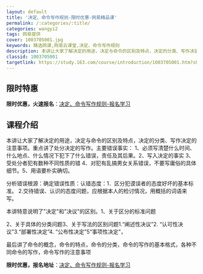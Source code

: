 ```yaml
---
layout: default
title: '决定、命令写作规则-限时优惠-网易精品课'
permalink: /:categories/:title/
categories: wangyi2
tags: 网易提供
cover: 1003705001.jpg
keywords: 精选网课,网易云课堂,决定、命令写作规则
description: 本讲让大家了解决定的用途，决定与命令的区别及特点，决定的分类、写作决定的注意事项。重点讲了处分决定的写作。主要错误事实：
classid: 1003705001
targetlink: https://study.163.com/course/introduction/1003705001.htm?share=1&shareId=1025206652&utm_campaign=share&utm_medium=iphoneShare&utm_source=&utm_u=1025206652
---
```


## 限时特惠

**限时优惠，火速报名**：[决定、命令写作规则-报名学习](https://study.163.com/course/introduction/1003705001.htm?share=1&shareId=1025206652&utm_campaign=share&utm_medium=iphoneShare&utm_source=&utm_u=1025206652)

## 课程介绍

本讲让大家了解决定的用途，决定与命令的区别及特点，决定的分类、写作决定的注意事项。重点讲了处分决定的写作。主要错误事实： 1、必须写清楚什么时间、什么地点、什么情况下犯下了什么错误，责任及其后果。2、写入决定的事实   3、受处分者犯有数种不同性质的错 4、对犯有乱搞男女关系错误，不要写庸俗的具体细节。5、用语要朴实确切。

分析错误根源：确定错误性质：认错态度：1．区分犯谟误者的态度好坏的基本标准。 2.交待错误、认识的态度问题，应根据本人的检讨情况，用概括的词语来写。

本讲特意说明了"决定"和"决议"的区别。1、关于区分的标准问题

2、关于具体的分类问题3、关于写法的区别问题1.“阐述性决议”2. “认可性决议”3.“部署性决定”4. “公布性决定”5“事项性决定”，

最后讲了命令的概念，命令的特点，命令的分类，命令的写作的基本格式，各种不同命令的写作，命令写作的注意事项

**限时优惠，报名地址**：[决定、命令写作规则-报名学习](https://study.163.com/course/introduction/1003705001.htm?share=1&shareId=1025206652&utm_campaign=share&utm_medium=iphoneShare&utm_source=&utm_u=1025206652)

